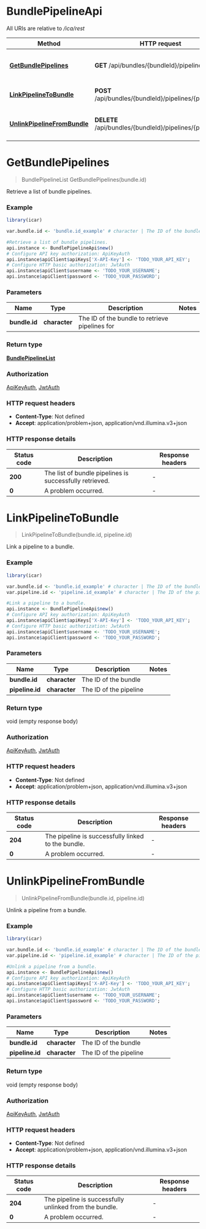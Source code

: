 # BundlePipelineApi

All URIs are relative to */ica/rest*

Method | HTTP request | Description
------------- | ------------- | -------------
[**GetBundlePipelines**](BundlePipelineApi.md#GetBundlePipelines) | **GET** /api/bundles/{bundleId}/pipelines | Retrieve a list of bundle pipelines.
[**LinkPipelineToBundle**](BundlePipelineApi.md#LinkPipelineToBundle) | **POST** /api/bundles/{bundleId}/pipelines/{pipelineId} | Link a pipeline to a bundle.
[**UnlinkPipelineFromBundle**](BundlePipelineApi.md#UnlinkPipelineFromBundle) | **DELETE** /api/bundles/{bundleId}/pipelines/{pipelineId} | Unlink a pipeline from a bundle.


# **GetBundlePipelines**
> BundlePipelineList GetBundlePipelines(bundle.id)

Retrieve a list of bundle pipelines.

### Example
```R
library(icar)

var.bundle.id <- 'bundle.id_example' # character | The ID of the bundle to retrieve pipelines for

#Retrieve a list of bundle pipelines.
api.instance <- BundlePipelineApi$new()
# Configure API key authorization: ApiKeyAuth
api.instance$apiClient$apiKeys['X-API-Key'] <- 'TODO_YOUR_API_KEY';
# Configure HTTP basic authorization: JwtAuth
api.instance$apiClient$username <- 'TODO_YOUR_USERNAME';
api.instance$apiClient$password <- 'TODO_YOUR_PASSWORD';
```

### Parameters

Name | Type | Description  | Notes
------------- | ------------- | ------------- | -------------
 **bundle.id** | **character**| The ID of the bundle to retrieve pipelines for | 

### Return type

[**BundlePipelineList**](BundlePipelineList.md)

### Authorization

[ApiKeyAuth](../README.md#ApiKeyAuth), [JwtAuth](../README.md#JwtAuth)

### HTTP request headers

 - **Content-Type**: Not defined
 - **Accept**: application/problem+json, application/vnd.illumina.v3+json

### HTTP response details
| Status code | Description | Response headers |
|-------------|-------------|------------------|
| **200** | The list of bundle pipelines is successfully retrieved. |  -  |
| **0** | A problem occurred. |  -  |

# **LinkPipelineToBundle**
> LinkPipelineToBundle(bundle.id, pipeline.id)

Link a pipeline to a bundle.

### Example
```R
library(icar)

var.bundle.id <- 'bundle.id_example' # character | The ID of the bundle
var.pipeline.id <- 'pipeline.id_example' # character | The ID of the pipeline

#Link a pipeline to a bundle.
api.instance <- BundlePipelineApi$new()
# Configure API key authorization: ApiKeyAuth
api.instance$apiClient$apiKeys['X-API-Key'] <- 'TODO_YOUR_API_KEY';
# Configure HTTP basic authorization: JwtAuth
api.instance$apiClient$username <- 'TODO_YOUR_USERNAME';
api.instance$apiClient$password <- 'TODO_YOUR_PASSWORD';
```

### Parameters

Name | Type | Description  | Notes
------------- | ------------- | ------------- | -------------
 **bundle.id** | **character**| The ID of the bundle | 
 **pipeline.id** | **character**| The ID of the pipeline | 

### Return type

void (empty response body)

### Authorization

[ApiKeyAuth](../README.md#ApiKeyAuth), [JwtAuth](../README.md#JwtAuth)

### HTTP request headers

 - **Content-Type**: Not defined
 - **Accept**: application/problem+json, application/vnd.illumina.v3+json

### HTTP response details
| Status code | Description | Response headers |
|-------------|-------------|------------------|
| **204** | The pipeline is successfully linked to the bundle. |  -  |
| **0** | A problem occurred. |  -  |

# **UnlinkPipelineFromBundle**
> UnlinkPipelineFromBundle(bundle.id, pipeline.id)

Unlink a pipeline from a bundle.

### Example
```R
library(icar)

var.bundle.id <- 'bundle.id_example' # character | The ID of the bundle
var.pipeline.id <- 'pipeline.id_example' # character | The ID of the pipeline

#Unlink a pipeline from a bundle.
api.instance <- BundlePipelineApi$new()
# Configure API key authorization: ApiKeyAuth
api.instance$apiClient$apiKeys['X-API-Key'] <- 'TODO_YOUR_API_KEY';
# Configure HTTP basic authorization: JwtAuth
api.instance$apiClient$username <- 'TODO_YOUR_USERNAME';
api.instance$apiClient$password <- 'TODO_YOUR_PASSWORD';
```

### Parameters

Name | Type | Description  | Notes
------------- | ------------- | ------------- | -------------
 **bundle.id** | **character**| The ID of the bundle | 
 **pipeline.id** | **character**| The ID of the pipeline | 

### Return type

void (empty response body)

### Authorization

[ApiKeyAuth](../README.md#ApiKeyAuth), [JwtAuth](../README.md#JwtAuth)

### HTTP request headers

 - **Content-Type**: Not defined
 - **Accept**: application/problem+json, application/vnd.illumina.v3+json

### HTTP response details
| Status code | Description | Response headers |
|-------------|-------------|------------------|
| **204** | The pipeline is successfully unlinked from the bundle. |  -  |
| **0** | A problem occurred. |  -  |

